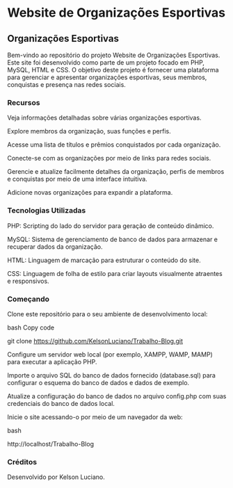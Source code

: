 # Website de Organizações Esportivas
## Organizações Esportivas

Bem-vindo ao repositório do projeto Website de Organizações Esportivas. Este site foi desenvolvido como parte de um projeto focado em PHP, MySQL, HTML e CSS. O objetivo deste projeto é fornecer uma plataforma para gerenciar e apresentar organizações esportivas, seus membros, conquistas e presença nas redes sociais.

### Recursos

Veja informações detalhadas sobre várias organizações esportivas.

Explore membros da organização, suas funções e perfis.

Acesse uma lista de títulos e prêmios conquistados por cada organização.

Conecte-se com as organizações por meio de links para redes sociais.

Gerencie e atualize facilmente detalhes da organização, perfis de membros e conquistas por meio de uma interface intuitiva.

Adicione novas organizações para expandir a plataforma.

### Tecnologias Utilizadas
PHP: Scripting do lado do servidor para geração de conteúdo dinâmico.

MySQL: Sistema de gerenciamento de banco de dados para armazenar e recuperar dados da organização.

HTML: Linguagem de marcação para estruturar o conteúdo do site.

CSS: Linguagem de folha de estilo para criar layouts visualmente atraentes e responsivos.

### Começando

Clone este repositório para o seu ambiente de desenvolvimento local:

bash
Copy code

git clone https://github.com/KelsonLuciano/Trabalho-Blog.git

Configure um servidor web local (por exemplo, XAMPP, WAMP, MAMP) para executar a aplicação PHP.

Importe o arquivo SQL do banco de dados fornecido (database.sql) para configurar o esquema do banco de dados e dados de exemplo.

Atualize a configuração do banco de dados no arquivo config.php com suas credenciais do banco de dados local.

Inicie o site acessando-o por meio de um navegador da web:

bash

http://localhost/Trabalho-Blog

### Créditos

Desenvolvido por Kelson Luciano.
